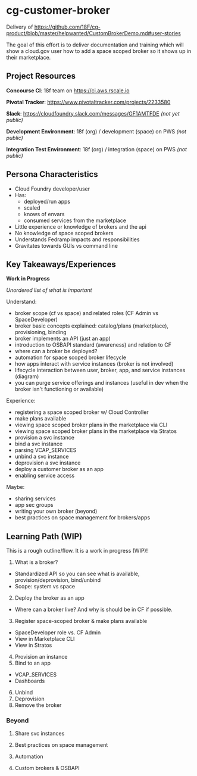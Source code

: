 # cg-customer-broker

Delivery of https://github.com/18F/cg-product/blob/master/helpwanted/CustomBrokerDemo.md#user-stories

The goal of this effort is to deliver documentation and training which will show a cloud.gov user how to add a space scoped broker so it shows up in their marketplace.

## Project Resources

**Concourse CI**: 18f team on https://ci.aws.rscale.io

**Pivotal Tracker**: https://www.pivotaltracker.com/projects/2233580

**Slack**: https://cloudfoundry.slack.com/messages/GF1AMTFDE *(not yet public)*

**Development Environment**: 18f (org) / development (space) on PWS *(not public)*

**Integration Test Environment**: 18f (org) / integration (space) on PWS *(not public)*


## Persona Characteristics

* Cloud Foundry developer/user
* Has:
  * deployed/run apps
  * scaled
  * knows of envars
  * consumed services from the marketplace
* Little experience or knowledge of brokers and the api
* No knowledge of space scoped brokers
* Understands Fedramp impacts and responsibilities
* Gravitates towards GUIs vs command line

## Key Takeaways/Experiences

**Work in Progress**

*Unordered list of what is important*

Understand:
* broker scope (cf vs space) and related roles (CF Admin vs SpaceDeveloper)
* broker basic concepts explained: catalog/plans (marketplace), provisioning, binding
* broker implements an API (just an app)
* introduction to OSBAPI standard (awareness) and relation to CF
* where can a broker be deployed?
* automation for space scoped broker lifecycle
* how apps interact with service instances (broker is not involved)
* lifecycle interaction between user, broker, app, and service instances (diagram)
* you can purge service offerings and instances (useful in dev when the broker isn't functioning or available)

Experience:
* registering a space scoped broker w/ Cloud Controller
* make plans available
* viewing space scoped broker plans in the marketplace via CLI
* viewing space scoped broker plans in the marketplace via Stratos
* provision a svc instance
* bind a svc instance
* parsing VCAP_SERVICES
* unbind a svc instance
* deprovision a svc instance
* deploy a customer broker as an app
* enabling service access

Maybe:
* sharing services
* app sec groups
* writing your own broker (beyond)
* best practices on space management for brokers/apps

## Learning Path (WIP)

This is a rough outline/flow.  It is a work in progress (WIP)!

1. What is a broker?
  * Standardized API so you can see what is available, provision/deprovision, bind/unbind
  * Scope: system vs space
2. Deploy the broker as an app
  * Where can a broker live? And why is should be in CF if possible.
3. Register space-scoped broker & make plans available
  * SpaceDeveloper role vs. CF Admin
  * View in Marketplace CLI
  * View in Stratos
4. Provision an instance
5. Bind to an app
  * VCAP_SERVICES
  * Dashboards
6. Unbind
7. Deprovision
8. Remove the broker

### Beyond

1. Share svc instances

2. Best practices on space management

3. Automation

4. Custom brokers & OSBAPI
